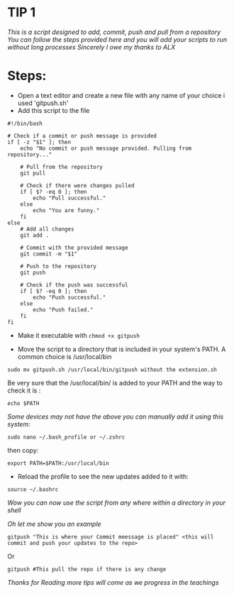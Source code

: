 # TIP 1
_This is a script designed to add, commit, push and pull from a repository_
*You can follow the steps provided here and you will add your scripts to run without long processes*
_Sincerely I owe my thanks to ALX_

# Steps: #
- Open a text editor and create a new file with any name of your choice i used 'gitpush.sh'
- Add this script to the file
```
#!/bin/bash

# Check if a commit or push message is provided
if [ -z "$1" ]; then
    echo "No commit or push message provided. Pulling from repository..."
    
    # Pull from the repository
    git pull
    
    # Check if there were changes pulled
    if [ $? -eq 0 ]; then
        echo "Pull successful."
    else
        echo "You are funny."
    fi
else
    # Add all changes
    git add .
    
    # Commit with the provided message
    git commit -m "$1"
    
    # Push to the repository
    git push
    
    # Check if the push was successful
    if [ $? -eq 0 ]; then
        echo "Push successful."
    else
        echo "Push failed."
    fi
fi
```

- Make it executable with
```chmod +x gitpush```

- Move the script to a directory that is included in your system's PATH. A common choice is /usr/local/bin
```
sudo mv gitpush.sh /usr/local/bin/gitpush without the extension.sh
```
Be very sure that the /usr/local/bin/ is added to your PATH and the way to check it is :
```
echo $PATH
```

*Some devices may not have the above you can manually add it using this system:*
```
sudo nano ~/.bash_profile or ~/.zshrc
```
then copy:
```
export PATH=$PATH:/usr/local/bin
```

- Reload the profile to see the new updates added to it with:
```
source ~/.bashrc
```
_*Wow you can now use the script from any where within a directory in your shell*_

*Oh let me show you an example*
```
gitpush "This is where your Commit meessage is placed" <this will commit and push your updates to the repo>
```
Or 

```
gitpush #This pull the repo if there is any change
```
_Thanks for Reading more tips will come as we progress in the teachings_

